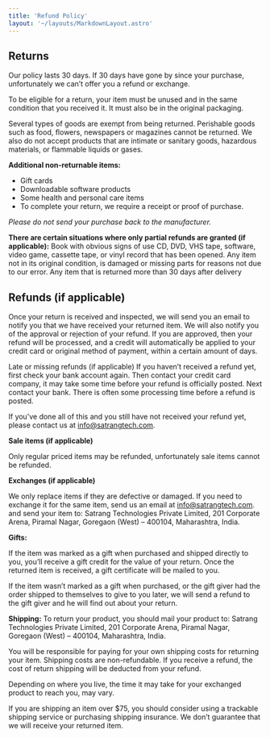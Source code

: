 ```yaml
---
title: 'Refund Policy'
layout: '~/layouts/MarkdownLayout.astro'
---
```


## Returns
Our policy lasts 30 days. If 30 days have gone by since your purchase, unfortunately we can’t offer you a refund or exchange.

To be eligible for a return, your item must be unused and in the same condition that you received it. It must also be in the original packaging.

Several types of goods are exempt from being returned. Perishable goods such as food, flowers, newspapers or magazines cannot be returned. We also do not accept products that are intimate or sanitary goods, hazardous materials, or flammable liquids or gases.

**Additional non-returnable items:**
* Gift cards
* Downloadable software products
* Some health and personal care items
* To complete your return, we require a receipt or proof of purchase.

_Please do not send your purchase back to the manufacturer._

**There are certain situations where only partial refunds are granted (if applicable):** Book with obvious signs of use CD, DVD, VHS tape, software, video game, cassette tape, or vinyl record that has been opened. Any item not in its original condition, is damaged or missing parts for reasons not due to our error. Any item that is returned more than 30 days after delivery

## Refunds​ ​(if​ ​applicable)
Once your return is received and inspected, we will send you an email to notify you that we have received your returned item. We will also notify you of the approval or rejection of your refund. If you are approved, then your refund will be processed, and a credit will automatically be applied to your credit card or original method of payment, within a certain amount of days.

Late​ ​or​ ​missing​ ​refunds​ ​(if​ ​applicable) If you haven’t received a refund yet, first check your bank account again. Then contact your credit card company, it may take some time before your refund is officially posted. Next contact your bank. There is often some processing time before a refund is posted.

If you’ve done all of this and you still have not received your refund yet, please contact us at info@satrangtech.com​.

**Sale​ ​items​ ​(if​ ​applicable)**

Only regular priced items may be refunded, unfortunately sale items cannot be refunded.

**Exchanges​ ​(if​ ​applicable)**

We only replace items if they are defective or damaged. If you need to exchange it for the same item, send us an email at info@satrangtech.com.​and send your item to: Satrang Technologies Private Limited, 201 Corporate Arena, Piramal Nagar, Goregaon (West) – 400104, Maharashtra, India.

**Gifts:**

If the item was marked as a gift when purchased and shipped directly to you, you’ll receive a gift credit for the value of your return. Once the returned item is received, a gift certificate will be mailed to you.

If the item wasn’t marked as a gift when purchased, or the gift giver had the order shipped to themselves to give to you later, we will send a refund to the gift giver and he will find out about your return.

**Shipping:**
To return your product, you should mail your product to: Satrang Technologies Private Limited, 201 Corporate Arena, Piramal Nagar, Goregaon (West) – 400104, Maharashtra, India.

You will be responsible for paying for your own shipping costs for returning your item. Shipping costs are non-refundable. If you receive a refund, the cost of return shipping will be deducted from your refund.

Depending on where you live, the time it may take for your exchanged product to reach you, may vary.

If you are shipping an item over $75, you should consider using a trackable shipping service or purchasing shipping insurance. We don’t guarantee that we will receive your returned item.